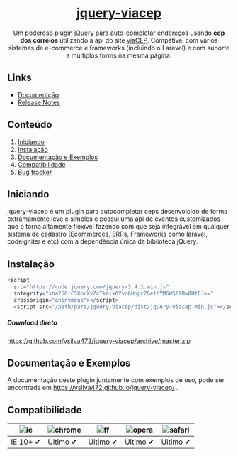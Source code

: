 <a href="http://valor-software.com/ngx-bootstrap/#/">
    <h1 align="center">jquery-viacep</h1>
</a>


<p align="center">
Um poderoso plugin <a href="https://jquery.com" target="_blank">jQuery</a> para auto-completar endereços usando <strong>cep dos correios</strong> utilizando a api do site <a href="https://viacep.com.br/" target="_blank">viaCEP</a>. Compátível com vários sistemas de e-commerce e frameworks (incluindo o Laravel) e com suporte a múltiplos forms na mesma página.
</p>

## Links  
- [Documentção](https://vsilva472.github.io/jquery-viacep/)
- [Release Notes](https://github.com/vsilva472/jquery-viacep/blob/master/CHANGELOG.md)

## Conteúdo  
1. [Iniciando](#iniciando)
2. [Instalação](#instalacao)
3. [Documentação e Exemplos](#documentacao-e-exemplos)
6. [Compatibilidade](#compatibilidade)
7. [Bug tracker](#bugs)

## Iniciando
jquery-viacep é um plugin para autocompletar ceps desenvolcido de forma extramamente leve e simples e possui uma api de eventos customizados que o torna altamente flexível fazendo com que seja integrável em qualquer sistema de cadastro (Ecommerces, ERPs, Frameworks como laravel, codeigniter e etc) com a dependência única da biblioteca jQuery.

## Instalação

```javascript
<script
  src="https://code.jquery.com/jquery-3.4.1.min.js"
  integrity="sha256-CSXorXvZcTkaix6Yvo6HppcZGetbYMGWSFlBw8HfCJo="
  crossorigin="anonymous"></script>
  <script src="/path/para/jquery-viacep/dist/jquery-viacep.min.js"></script>
```

##### Download direto
https://github.com/vsilva472/jquery-viacep/archive/master.zip

## Documentação e Exemplos
A documentação deste plugin juntamente com exemplos de uso, pode ser encontrada em https://vsilva472.github.io/jquery-viacep/ .


## Compatibilidade
![ie](https://user-images.githubusercontent.com/4265802/60774524-5ed09f00-a0eb-11e9-9e2c-e196e9be366a.png) | ![chrome](https://user-images.githubusercontent.com/4265802/60774529-77d95000-a0eb-11e9-9e75-1babedd0adff.png) | ![ff](https://user-images.githubusercontent.com/4265802/60774532-8162b800-a0eb-11e9-83b9-36f9f24c7e2b.png) | ![opera](https://user-images.githubusercontent.com/4265802/60774534-8de71080-a0eb-11e9-9343-5c5a4b8e7eca.png) | ![safari](https://user-images.githubusercontent.com/4265802/60774539-98090f00-a0eb-11e9-8bf8-c529dbfce572.png)
--- | --- | --- | --- | --- |
IE 10+ ✔ | Último ✔ | Último ✔ | Último ✔ | Último ✔ |